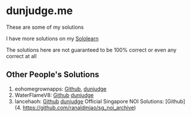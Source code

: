 # dunjudge.me
These are some of  my solutions

I have more solutions on my [Sololearn](https://www.sololearn.com/Profile/4623907)

The solutions here are not guaranteed to be 100% correct or even any correct at all

## Other People's Solutions
1. eohomegrownapps: [Github](https://github.com/eohomegrownapps/competitive-programming/tree/master/dunjudge.me), [dunjudge](https://dunjudge.me/users/eohomegrownapps/)
2. WaterFlameV8: [Github](https://github.com/WaterFlameV8/dunjudgecode) [dunjudge](https://dunjudge.me/users/waterflamev8/)
3. lancehaoh: [Github](https://github.com/lancehaoh/Competitive-Programming/tree/master/dunjudgeme) [dunjudge](https://dunjudge.me/users/lancehaoh/)
Official Singapore NOI Solutions: [Github](4. https://github.com/ranaldmiao/sg_noi_archive)